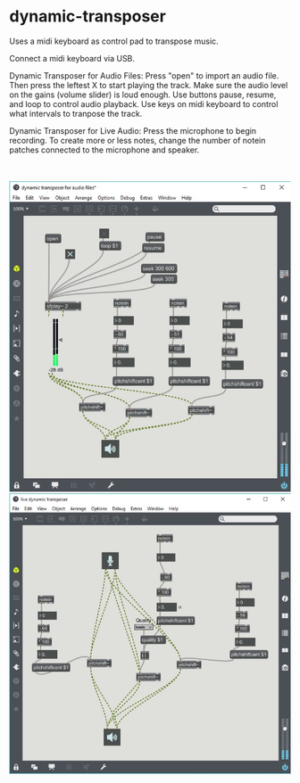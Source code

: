 # dynamic-transposer
Uses a midi keyboard as control pad to transpose music.

Connect a midi keyboard via USB.

Dynamic Transposer for Audio Files:
Press "open" to import an audio file. Then press the leftest X to start playing the track. Make sure the audio level on the gains (volume slider) is loud enough.
Use buttons pause, resume, and loop to control audio playback. 
Use keys on midi keyboard to control what intervals to tranpose the track.

Dynamic Transposer for Live Audio:
Press the microphone to begin recording.
To create more or less notes, change the number of notein patches connected to the microphone and speaker.

<br><br>
<img src="https://github.com/CatherineZeng/dynamic-transposer/blob/master/screenshot2.jpg?raw=true" width="600px"/>
<br>
<img src="https://github.com/CatherineZeng/dynamic-transposer/blob/master/screenshot1.jpg?raw=true" width="600px"/>
